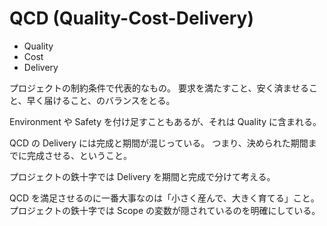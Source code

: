# QCD (Quality-Cost-Delivery)

- Quality
- Cost
- Delivery

プロジェクトの制約条件で代表的なもの。
要求を満たすこと、安く済ませること、早く届けること、のバランスをとる。

Environment や Safety を付け足すこともあるが、それは Quality に含まれる。

QCD の Delivery には完成と期間が混じっている。
つまり、決められた期間までに完成させる、ということ。

プロジェクトの鉄十字では Delivery を期間と完成で分けて考える。

QCD を満足させるのに一番大事なのは「小さく産んで、大きく育てる」こと。
プロジェクトの鉄十字では Scope の変数が隠されているのを明確にしている。
